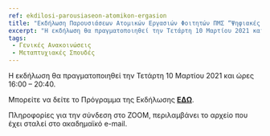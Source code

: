 ```yaml
---
ref: ekdilosi-parousiaseon-atomikon-ergasion
title: "Εκδήλωση Παρουσιάσεων Ατομικών Εργασιών Φοιτητών ΠΜΣ “Ψηφιακές Εφαρμογές και Καινοτομία” 2020-2021"
excerpt: "Η εκδήλωση θα πραγματοποιηθεί την Τετάρτη 10 Μαρτίου 2021 και ώρες 16:00 – 20:40. Μπορείτε να δείτε το Πρόγραμμα της Εκδήλωσης ΕΔΩ. Πληροφορίες για την σύνδεση στο ΖΟΟΜ, περιλαμβάνει το αρχείο που έχει σταλεί στο ακαδημαϊκό e-mail."
tags:
 - Γενικές Ανακοινώσεις
 - Μεταπτυχιακές Σπουδές
--- 
```

Η εκδήλωση θα πραγματοποιηθεί την Τετάρτη 10 Μαρτίου 2021 και ώρες 16:00 – 20:40.

Μπορείτε να δείτε το Πρόγραμμα της Εκδήλωσης [**ΕΔΩ**](https://di.ionio.gr/pmsdigappinnov/wp-content/uploads/2021/03/1%CE%A0%CE%A1%CE%9F%CE%93%CE%A1%CE%91%CE%9C%CE%9C%CE%91-%CE%95%CE%9A%CE%94%CE%97%CE%9B%CE%A9%CE%A3%CE%97%CE%A3-%CE%A0%CE%91%CE%A1%CE%9F%CE%A5%CE%A3%CE%99%CE%91%CE%A3%CE%95%CE%A9%CE%9D-CAPSTONE-PROJECTS-2020-2021.pdf).

Πληροφορίες για την σύνδεση στο ΖΟΟΜ, περιλαμβάνει το αρχείο που έχει σταλεί στο ακαδημαϊκό e-mail.
